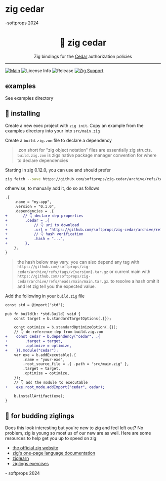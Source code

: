 # zig cedar

\-softprops 2024

<h1 align="center">
    🌲 zig cedar
</h1>

<div align="center">
    Zig bindings for the <a href="https://www.cedarpolicy.com/">Cedar</a> authorization policies
</div>

---

[![Main](https://github.com/softprops/zig-cedar/actions/workflows/ci.yml/badge.svg)](https://github.com/softprops/zig-cedar/actions/workflows/ci.yml) ![License Info](https://img.shields.io/github/license/softprops/zig-cedar) ![Release](https://img.shields.io/github/v/release/softprops/zig-cedar) [![Zig Support](https://img.shields.io/badge/zig-0.13.0-black?logo=zig)](https://ziglang.org/documentation/0.13.0/)

## examples

See examples directory

## 📼 installing

Create a new exec project with `zig init`. Copy an example from the examples directory into your into `src/main.zig`

Create a `build.zig.zon` file to declare a dependency

> .zon short for "zig object notation" files are essentially zig structs. `build.zig.zon` is zigs native package manager convention for where to declare dependencies

Starting in zig 0.12.0, you can use and should prefer

```sh
zig fetch --save https://github.com/softprops/zig-cedar/archive/refs/tags/v0.1.3.tar.gz
```

otherwise, to manually add it, do so as follows

```diff
.{
    .name = "my-app",
    .version = "0.1.0",
    .dependencies = .{
+       // 👇 declare dep properties
+        .cedar = .{
+            // 👇 uri to download
+            .url = "https://github.com/softprops/zig-cedar/archive/refs/tags/v0.1.3.tar.gz",
+            // 👇 hash verification
+            .hash = "...",
+        },
    },
}
```

> the hash below may vary. you can also depend any tag with `https://github.com/softprops/zig-cedar/archive/refs/tags/v{version}.tar.gz` or current main with `https://github.com/softprops/zig-cedar/archive/refs/heads/main/main.tar.gz`. to resolve a hash omit it and let zig tell you the expected value.

Add the following in your `build.zig` file

```diff
const std = @import("std");

pub fn build(b: *std.Build) void {
    const target = b.standardTargetOptions(.{});

    const optimize = b.standardOptimizeOption(.{});
    // 👇 de-reference dep from build.zig.zon
+    const cedar = b.dependency("cedar", .{
+        .target = target,
+        .optimize = optimize,
+    }).module("cedar");
    var exe = b.addExecutable(.{
        .name = "your-exe",
        .root_source_file = .{ .path = "src/main.zig" },
        .target = target,
        .optimize = optimize,
    });
    // 👇 add the module to executable
+    exe.root_mode.addImport("cedar", cedar);

    b.installArtifact(exe);
}
```

## 🥹 for budding ziglings

Does this look interesting but you're new to zig and feel left out? No problem, zig is young so most us of our new are as well. Here are some resources to help get you up to speed on zig

- [the official zig website](https://ziglang.org/)
- [zig's one-page language documentation](https://ziglang.org/documentation/0.13.0/)
- [ziglearn](https://ziglearn.org/)
- [ziglings exercises](https://codeberg.org/ziglings/exercises/)

\- softprops 2024
